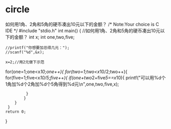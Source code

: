 # circle
如何用1角、2角和5角的硬币凑出10元以下的金额？
/* Note:Your choice is C IDE */
#include "stdio.h"
int main()
{
	//如何用1角、2角和5角的硬币凑出10元以下的金额？
 int x;
 int one,two,five;
 
 	//printf("你想要加总得几元：");
  	//scanf("%d",&x);
  	
	x=2;//用2元做下示范
   for(one=1;one<x*10;one++){
   	 for(two=1;two<x*10/2;two++){
   		for(five=1;five<x*10/5;five++){
   			if(one+two*2+five*5==x*10){
   	printf("可以用%d个1角加%d个2角加%d个5角得到%d元\n",one,two,five,x);
    
   			 }
   			}
   		}
   	 }
    return 0;
}
